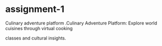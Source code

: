 # assignment-1
Culinary adventure platform
.Culinary Adventure Platform: Explore world cuisines through virtual cooking

classes and cultural insights.
